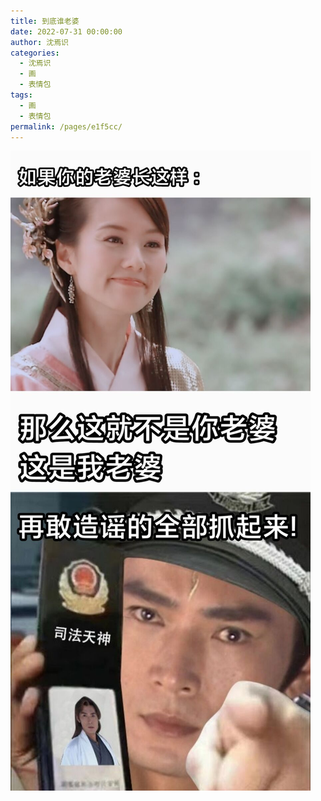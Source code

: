 ```yaml
---
title: 到底谁老婆
date: 2022-07-31 00:00:00
author: 沈焉识
categories: 
  - 沈焉识
  - 画
  - 表情包
tags: 
  - 画
  - 表情包
permalink: /pages/e1f5cc/
---
```


![220731-1](/img/shenyanshi/220731-1.jpg)<!-- more -->
